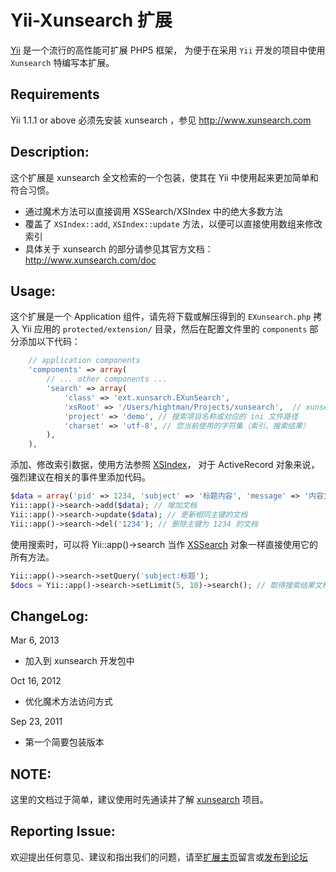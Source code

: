 Yii-Xunsearch 扩展
===================

[Yii](http://www.yiiframework.com) 是一个流行的高性能可扩展 PHP5 框架，
为便于在采用 `Yii` 开发的项目中使用 `Xunsearch` 特编写本扩展。

Requirements
--------------
Yii 1.1.1 or above
必须先安装 xunsearch ，参见 <http://www.xunsearch.com>

Description:
--------------
这个扩展是 xunsearch 全文检索的一个包装，使其在 Yii 中使用起来更加简单和符合习惯。

  - 通过魔术方法可以直接调用 XSSearch/XSIndex 中的绝大多数方法
  - 覆盖了 `XSIndex::add`, `XSIndex::update` 方法，以便可以直接使用数组来修改索引
  - 具体关于 xunsearch 的部分请参见其官方文档：<http://www.xunsearch.com/doc>

Usage:
---------------
这个扩展是一个 Application 组件，请先将下载或解压得到的 `EXunsearch.php`
拷入 Yii 应用的 `protected/extension/` 目录，然后在配置文件里的 `components`
部分添加以下代码：

```php
    // application components
    'components' => array(
        // ... other components ...
        'search' => array(
            'class' => 'ext.xunsarch.EXunSearch',
            'xsRoot' => '/Users/hightman/Projects/xunsearch',  // xunsearch 安装目录
            'project' => 'demo', // 搜索项目名称或对应的 ini 文件路径
            'charset' => 'utf-8', // 您当前使用的字符集（索引、搜索结果）
        ),
    ),
```

添加、修改索引数据，使用方法参照 [XSIndex](http://www.xunsearch.com/doc/php/api/XSIndex)，
对于 ActiveRecord 对象来说，强烈建议在相关的事件里添加代码。

```php
$data = array('pid' => 1234, 'subject' => '标题内容', 'message' => '内容文字');
Yii::app()->search->add($data); // 增加文档
Yii::app()->search->update($data); // 更新相同主键的文档
Yii::app()->search->del('1234'); // 删除主键为 1234 的文档
```

使用搜索时，可以将 Yii::app()->search 当作 [XSSearch](http://www.xunsearch.com/doc/php/api/XSSearch)
对象一样直接使用它的所有方法。

```php
Yii::app()->search->setQuery('subject:标题');
$docs = Yii::app()->search->setLimit(5, 10)->search(); // 取得搜索结果文档
```

ChangeLog:
---------------
Mar 6, 2013

  - 加入到 xunsearch 开发包中

Oct 16, 2012

  - 优化魔术方法访问方式

Sep 23, 2011

  - 第一个简要包装版本

NOTE:
---------------
这里的文档过于简单，建议使用时先通读并了解 [xunsearch](http://www.xunsearch.com) 项目。

Reporting Issue:
-----------------
欢迎提出任何意见、建议和指出我们的问题，请至[扩展主页](http://www.yiiframework.com/extension/xunsearch)留言或[发布到论坛](http://bbs.xunsearch.com/forumdisplay.php?fid=5)

